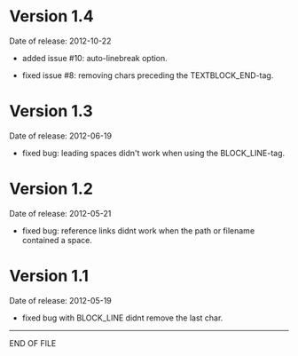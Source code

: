 Version 1.4
===========
Date of release: 2012-10-22

* added issue #10: auto-linebreak option.

* fixed issue #8: removing chars preceding the TEXTBLOCK_END-tag.


Version 1.3
===========
Date of release: 2012-06-19

* fixed bug: leading spaces didn't work when using the BLOCK_LINE-tag.

Version 1.2
===========
Date of release: 2012-05-21

* fixed bug: reference links didnt work when the path or filename contained a space.


Version 1.1
===========
Date of release: 2012-05-19

* fixed bug with BLOCK_LINE didnt remove the last char.

--------------------------------------------

END OF FILE
